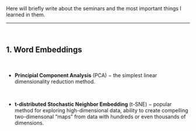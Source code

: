 Here will briefly write about the seminars and the most important things I learned in them.

---

<br>

## 1. Word Embeddings

<br>

- **Principial Component Analysis** (PCA) $-$ the simplest linear dimensionality reduction method.

<br>

- **t-distributed Stochastic Neighbor Embedding** (t-SNE) $-$ popular method for exploring high-dimensional data, ability to create compelling two-dimensonal “maps” from data with hundreds or even thousands of dimensions.

